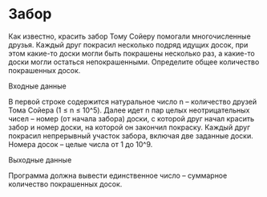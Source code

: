 # Забор
Как известно, красить забор Тому Сойеру помогали многочисленные друзья. Каждый друг покрасил неcколько подряд идущих досок, при этом какие-то доски могли быть покрашены несколько раз, а какие-то доски могли остаться непокрашенными. Определите общее количество покрашенных досок.

Входные данные

В первой строке содержится натуральное число n – количество друзей Тома Сойера (1 ≤ n ≤ 10^5). Далее идет n пар целых неотрицательных чисел – номер (от начала забора) доски, с которой друг начал красить забор и номер доски, на которой он закончил покраску. Каждый друг покрасил непрерывный участок забора, включая две заданные доски. Номера досок – целые числа от 1 до 10^9.

Выходные данные

Программа должна вывести единственное число – суммарное количество покрашенных досок.
